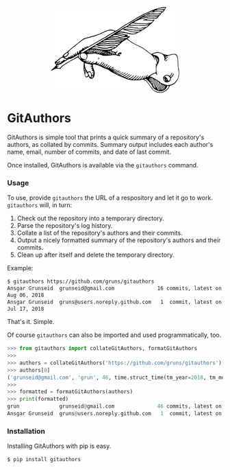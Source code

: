 <div align="center">
  <img src="logo.svg" width="300px" height="200px" alt="GitAuthors">
</div>

# GitAuthors

GitAuthors is simple tool that prints a quick summary of a repository's authors,
as collated by commits. Summary output includes each author's name, email,
number of commits, and date of last commit.

Once installed, GitAuthors is available via the `gitauthors` command.


### Usage

To use, provide `gitauthors` the URL of a respository and let it go to
work. `gitauthors` will, in turn:

  1. Check out the repository into a temporary directory.
  2. Parse the repository's log history.
  3. Collate a list of the repository's authors and their commits.
  4. Output a nicely formatted summary of the repository's authors and their
     commits.
  5. Clean up after itself and delete the temporary directory.

Example:

```
$ gitauthors https://github.com/gruns/gitauthors
Ansgar Grunseid  grunseid@gmail.com              16 commits, latest on Aug 06, 2018
Ansgar Grunseid  gruns@users.noreply.github.com   1  commit, latest on Jul 17, 2018
```

That's it. Simple.


Of course `gitauthors` can also be imported and used programmatically, too.

```python
>>> from gitauthors import collateGitAuthors, formatGitAuthors
>>>
>>> authors = collateGitAuthors('https://github.com/gruns/gitauthors')
>>> authors[0]
('grunseid@gmail.com', 'grun', 46, time.struct_time(tm_year=2018, tm_mon=7, tm_mday=18, tm_hour=7, tm_min=8, tm_sec=14, tm_wday=2, tm_yday=199, tm_isdst=0))
>>>
>>> formatted = formatGitAuthors(authors)
>>> print(formatted)
grun             grunseid@gmail.com              46 commits, latest on Jul 18, 2018
Ansgar Grunseid  gruns@users.noreply.github.com   1  commit, latest on Jul 18, 2018
```


### Installation

Installing GitAuthors with pip is easy.

```
$ pip install gitauthors
```